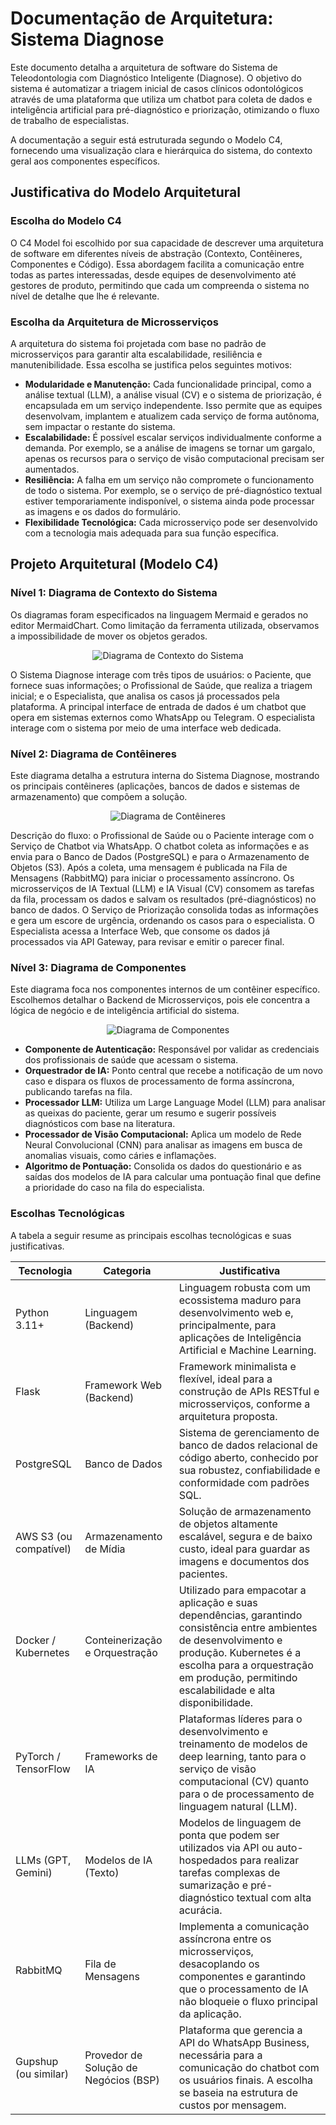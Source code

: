 # Documentação de Arquitetura: Sistema Diagnose
Este documento detalha a arquitetura de software do Sistema de Teleodontologia com Diagnóstico Inteligente (Diagnose). O objetivo do sistema é automatizar a triagem inicial de casos clínicos odontológicos através de uma plataforma que utiliza um chatbot para coleta de dados e inteligência artificial para pré-diagnóstico e priorização, otimizando o fluxo de trabalho de especialistas.

A documentação a seguir está estruturada segundo o Modelo C4, fornecendo uma visualização clara e hierárquica do sistema, do contexto geral aos componentes específicos.

## Justificativa do Modelo Arquitetural
### Escolha do Modelo C4
O C4 Model foi escolhido por sua capacidade de descrever uma arquitetura de software em diferentes níveis de abstração (Contexto, Contêineres, Componentes e Código). Essa abordagem facilita a comunicação entre todas as partes interessadas, desde equipes de desenvolvimento até gestores de produto, permitindo que cada um compreenda o sistema no nível de detalhe que lhe é relevante.
### Escolha da Arquitetura de Microsserviços
A arquitetura do sistema foi projetada com base no padrão de microsserviços para garantir alta escalabilidade, resiliência e manutenibilidade. Essa escolha se justifica pelos seguintes motivos:

- **Modularidade e Manutenção:** Cada funcionalidade principal, como a análise textual (LLM), a análise visual (CV) e o sistema de priorização, é encapsulada em um serviço independente. Isso permite que as equipes desenvolvam, implantem e atualizem cada serviço de forma autônoma, sem impactar o restante do sistema.
- **Escalabilidade:** É possível escalar serviços individualmente conforme a demanda. Por exemplo, se a análise de imagens se tornar um gargalo, apenas os recursos para o serviço de visão computacional precisam ser aumentados.
- **Resiliência:** A falha em um serviço não compromete o funcionamento de todo o sistema. Por exemplo, se o serviço de pré-diagnóstico textual estiver temporariamente indisponível, o sistema ainda pode processar as imagens e os dados do formulário.
- **Flexibilidade Tecnológica:** Cada microsserviço pode ser desenvolvido com a tecnologia mais adequada para sua função específica.
## Projeto Arquitetural (Modelo C4)
### Nível 1: Diagrama de Contexto do Sistema
Os diagramas foram especificados na linguagem Mermaid e gerados no editor MermaidChart. Como limitação da ferramenta utilizada, observamos a impossibilidade de mover os objetos gerados.

<p align="center">
    <img src="../pictures/d1.png" alt="Diagrama de Contexto do Sistema" style="max-width: 100%; height: auto;">
</p>

O Sistema Diagnose interage com três tipos de usuários: o Paciente, que fornece suas informações; o Profissional de Saúde, que realiza a triagem inicial; e o Especialista, que analisa os casos já processados pela plataforma. A principal interface de entrada de dados é um chatbot que opera em sistemas externos como WhatsApp ou Telegram. O especialista interage com o sistema por meio de uma interface web dedicada.
### Nível 2: Diagrama de Contêineres
Este diagrama detalha a estrutura interna do Sistema Diagnose, mostrando os principais contêineres (aplicações, bancos de dados e sistemas de armazenamento) que compõem a solução.

<p align="center">
    <img src="../pictures/d2.png" alt="Diagrama de Contêineres" style="max-width: 100%; height: auto;">
</p>

Descrição do fluxo: o Profissional de Saúde ou o Paciente interage com o Serviço de Chatbot via WhatsApp. O chatbot coleta as informações e as envia para o Banco de Dados (PostgreSQL) e para o Armazenamento de Objetos (S3). Após a coleta, uma mensagem é publicada na Fila de Mensagens (RabbitMQ) para iniciar o processamento assíncrono. Os microsserviços de IA Textual (LLM) e IA Visual (CV) consomem as tarefas da fila, processam os dados e salvam os resultados (pré-diagnósticos) no banco de dados. O Serviço de Priorização consolida todas as informações e gera um escore de urgência, ordenando os casos para o especialista. O Especialista acessa a Interface Web, que consome os dados já processados via API Gateway, para revisar e emitir o parecer final.
### Nível 3: Diagrama de Componentes
Este diagrama foca nos componentes internos de um contêiner específico. Escolhemos detalhar o Backend de Microsserviços, pois ele concentra a lógica de negócio e de inteligência artificial do sistema.

<p align="center">
    <img src="../pictures/d3.png" alt="Diagrama de Componentes" style="max-width: 100%; height: auto;">
</p>

- **Componente de Autenticação:** Responsável por validar as credenciais dos profissionais de saúde que acessam o sistema.
- **Orquestrador de IA:** Ponto central que recebe a notificação de um novo caso e dispara os fluxos de processamento de forma assíncrona, publicando tarefas na fila.
- **Processador LLM:** Utiliza um Large Language Model (LLM) para analisar as queixas do paciente, gerar um resumo e sugerir possíveis diagnósticos com base na literatura.
- **Processador de Visão Computacional:** Aplica um modelo de Rede Neural Convolucional (CNN) para analisar as imagens em busca de anomalias visuais, como cáries e inflamações.
- **Algoritmo de Pontuação:** Consolida os dados do questionário e as saídas dos modelos de IA para calcular uma pontuação final que define a prioridade do caso na fila do especialista.

### Escolhas Tecnológicas

A tabela a seguir resume as principais escolhas tecnológicas e suas justificativas.

| Tecnologia | Categoria | Justificativa |
|---|---|---|
| Python 3.11+ | Linguagem (Backend) | Linguagem robusta com um ecossistema maduro para desenvolvimento web e, principalmente, para aplicações de Inteligência Artificial e Machine Learning. |
| Flask | Framework Web (Backend) | Framework minimalista e flexível, ideal para a construção de APIs RESTful e microsserviços, conforme a arquitetura proposta. |
| PostgreSQL | Banco de Dados | Sistema de gerenciamento de banco de dados relacional de código aberto, conhecido por sua robustez, confiabilidade e conformidade com padrões SQL. |
| AWS S3 (ou compatível) | Armazenamento de Mídia | Solução de armazenamento de objetos altamente escalável, segura e de baixo custo, ideal para guardar as imagens e documentos dos pacientes. |
| Docker / Kubernetes | Conteinerização e Orquestração | Utilizado para empacotar a aplicação e suas dependências, garantindo consistência entre ambientes de desenvolvimento e produção. Kubernetes é a escolha para a orquestração em produção, permitindo escalabilidade e alta disponibilidade. |
| PyTorch / TensorFlow | Frameworks de IA | Plataformas líderes para o desenvolvimento e treinamento de modelos de deep learning, tanto para o serviço de visão computacional (CV) quanto para o de processamento de linguagem natural (LLM). |
| LLMs (GPT, Gemini) | Modelos de IA (Texto) | Modelos de linguagem de ponta que podem ser utilizados via API ou auto-hospedados para realizar tarefas complexas de sumarização e pré-diagnóstico textual com alta acurácia. |
| RabbitMQ | Fila de Mensagens | Implementa a comunicação assíncrona entre os microsserviços, desacoplando os componentes e garantindo que o processamento de IA não bloqueie o fluxo principal da aplicação. |
| Gupshup (ou similar) | Provedor de Solução de Negócios (BSP) | Plataforma que gerencia a API do WhatsApp Business, necessária para a comunicação do chatbot com os usuários finais. A escolha se baseia na estrutura de custos por mensagem. |


